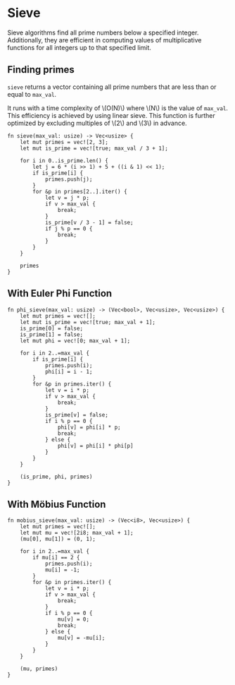 # Sieve

Sieve algorithms find all prime numbers below a specified integer. Additionally, they are efficient in computing values of multiplicative functions for all integers up to that specified limit.

## Finding primes
`sieve` returns a vector containing all prime numbers that are less than or equal to `max_val`.

It runs with a time complexity of \\(O(N)\\) where \\(N\\) is the value of `max_val`. This efficiency is achieved by using linear sieve.
This function is further optimized by excluding multiples of \\(2\\) and \\(3\\) in advance.

```rust,noplayground
fn sieve(max_val: usize) -> Vec<usize> {
	let mut primes = vec![2, 3];
	let mut is_prime = vec![true; max_val / 3 + 1];

	for i in 0..is_prime.len() {
		let j = 6 * (i >> 1) + 5 + ((i & 1) << 1);
		if is_prime[i] {
			primes.push(j);
		}
		for &p in primes[2..].iter() {
			let v = j * p;
			if v > max_val {
				break;
			}
			is_prime[v / 3 - 1] = false;
			if j % p == 0 {
				break;
			}
		}
	}

	primes
}
```

## With Euler Phi Function
```rust,noplayground
fn phi_sieve(max_val: usize) -> (Vec<bool>, Vec<usize>, Vec<usize>) {
    let mut primes = vec![];
    let mut is_prime = vec![true; max_val + 1];
    is_prime[0] = false;
    is_prime[1] = false;
    let mut phi = vec![0; max_val + 1];

    for i in 2..=max_val {
        if is_prime[i] {
            primes.push(i);
            phi[i] = i - 1;
        }
        for &p in primes.iter() {
            let v = i * p;
            if v > max_val {
                break;
            }
            is_prime[v] = false;
            if i % p == 0 {
                phi[v] = phi[i] * p;
                break;
            } else {
                phi[v] = phi[i] * phi[p]
            }
        }
    }

    (is_prime, phi, primes)
}
```

## With Möbius Function
```rust,noplayground
fn mobius_sieve(max_val: usize) -> (Vec<i8>, Vec<usize>) {
    let mut primes = vec![];
    let mut mu = vec![2i8; max_val + 1];
    (mu[0], mu[1]) = (0, 1);

    for i in 2..=max_val {
        if mu[i] == 2 {
            primes.push(i);
            mu[i] = -1;
        }
        for &p in primes.iter() {
            let v = i * p;
            if v > max_val {
                break;
            }
            if i % p == 0 {
                mu[v] = 0;
                break;
            } else {
                mu[v] = -mu[i];
            }
        }
    }

    (mu, primes)
}
```